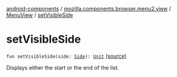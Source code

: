 [android-components](../../index.md) / [mozilla.components.browser.menu2.view](../index.md) / [MenuView](index.md) / [setVisibleSide](./set-visible-side.md)

# setVisibleSide

`fun setVisibleSide(side: `[`Side`](../../mozilla.components.concept.menu/-side/index.md)`): `[`Unit`](https://kotlinlang.org/api/latest/jvm/stdlib/kotlin/-unit/index.html) [(source)](https://github.com/mozilla-mobile/android-components/blob/master/components/browser/menu2/src/main/java/mozilla/components/browser/menu2/view/MenuView.kt#L71)

Displays either the start or the end of the list.

